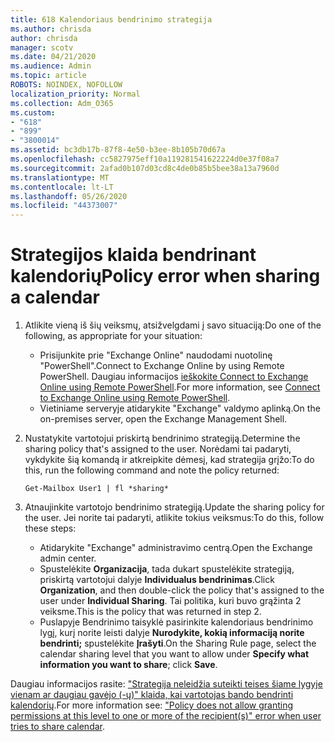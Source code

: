 ```yaml
---
title: 618 Kalendoriaus bendrinimo strategija
ms.author: chrisda
author: chrisda
manager: scotv
ms.date: 04/21/2020
ms.audience: Admin
ms.topic: article
ROBOTS: NOINDEX, NOFOLLOW
localization_priority: Normal
ms.collection: Adm_O365
ms.custom:
- "618"
- "899"
- "3800014"
ms.assetid: bc3db17b-87f8-4e50-b3ee-8b105b70d67a
ms.openlocfilehash: cc5827975eff10a119281541622224d0e37f08a7
ms.sourcegitcommit: 2afad0b107d03cd8c4de0b85b5bee38a13a7960d
ms.translationtype: MT
ms.contentlocale: lt-LT
ms.lasthandoff: 05/26/2020
ms.locfileid: "44373007"
---
```

# <a name="policy-error-when-sharing-a-calendar"></a><span data-ttu-id="8c38c-102">Strategijos klaida bendrinant kalendorių</span><span class="sxs-lookup"><span data-stu-id="8c38c-102">Policy error when sharing a calendar</span></span>

1. <span data-ttu-id="8c38c-103">Atlikite vieną iš šių veiksmų, atsižvelgdami į savo situaciją:</span><span class="sxs-lookup"><span data-stu-id="8c38c-103">Do one of the following, as appropriate for your situation:</span></span>
    - <span data-ttu-id="8c38c-104">Prisijunkite prie "Exchange Online" naudodami nuotolinę "PowerShell".</span><span class="sxs-lookup"><span data-stu-id="8c38c-104">Connect to Exchange Online by using Remote PowerShell.</span></span> <span data-ttu-id="8c38c-105">Daugiau informacijos [ieškokite Connect to Exchange Online using Remote PowerShell](https://technet.microsoft.com/library/jj984289%28v=exchg.160%29.aspx).</span><span class="sxs-lookup"><span data-stu-id="8c38c-105">For more information, see [Connect to Exchange Online using Remote PowerShell](https://technet.microsoft.com/library/jj984289%28v=exchg.160%29.aspx).</span></span>
    - <span data-ttu-id="8c38c-106">Vietiniame serveryje atidarykite "Exchange" valdymo aplinką.</span><span class="sxs-lookup"><span data-stu-id="8c38c-106">On the on-premises server, open the Exchange Management Shell.</span></span>
2. <span data-ttu-id="8c38c-107">Nustatykite vartotojui priskirtą bendrinimo strategiją.</span><span class="sxs-lookup"><span data-stu-id="8c38c-107">Determine the sharing policy that's assigned to the user.</span></span> <span data-ttu-id="8c38c-108">Norėdami tai padaryti, vykdykite šią komandą ir atkreipkite dėmesį, kad strategija grįžo:</span><span class="sxs-lookup"><span data-stu-id="8c38c-108">To do this, run the following command and note the policy returned:</span></span>

    `
    Get-Mailbox User1 | fl *sharing*
    `

3. <span data-ttu-id="8c38c-109">Atnaujinkite vartotojo bendrinimo strategiją.</span><span class="sxs-lookup"><span data-stu-id="8c38c-109">Update the sharing policy for the user.</span></span> <span data-ttu-id="8c38c-110">Jei norite tai padaryti, atlikite tokius veiksmus:</span><span class="sxs-lookup"><span data-stu-id="8c38c-110">To do this, follow these steps:</span></span>
    - <span data-ttu-id="8c38c-111">Atidarykite "Exchange" administravimo centrą.</span><span class="sxs-lookup"><span data-stu-id="8c38c-111">Open the Exchange admin center.</span></span>
    - <span data-ttu-id="8c38c-112">Spustelėkite **Organizacija**, tada dukart spustelėkite strategiją, priskirtą vartotojui dalyje **Individualus bendrinimas**.</span><span class="sxs-lookup"><span data-stu-id="8c38c-112">Click **Organization**, and then double-click the policy that's assigned to the user under **Individual Sharing**.</span></span> <span data-ttu-id="8c38c-113">Tai politika, kuri buvo grąžinta 2 veiksme.</span><span class="sxs-lookup"><span data-stu-id="8c38c-113">This is the policy that was returned in step 2.</span></span>
    - <span data-ttu-id="8c38c-114">Puslapyje Bendrinimo taisyklė pasirinkite kalendoriaus bendrinimo lygį, kurį norite leisti dalyje **Nurodykite, kokią informaciją norite bendrinti;** spustelėkite **Įrašyti**.</span><span class="sxs-lookup"><span data-stu-id="8c38c-114">On the Sharing Rule page, select the calendar sharing level that you want to allow under **Specify what information you want to share**; click **Save**.</span></span>

<span data-ttu-id="8c38c-115">Daugiau informacijos rasite: ["Strategija neleidžia suteikti teises šiame lygyje vienam ar daugiau gavėjo (-ų)" klaida, kai vartotojas bando bendrinti kalendorių](https://docs.microsoft.com/exchange/troubleshoot/calendar-sharing/policy-permissions-issue).</span><span class="sxs-lookup"><span data-stu-id="8c38c-115">For more information see: ["Policy does not allow granting permissions at this level to one or more of the recipient(s)" error when user tries to share calendar](https://docs.microsoft.com/exchange/troubleshoot/calendar-sharing/policy-permissions-issue).</span></span>
